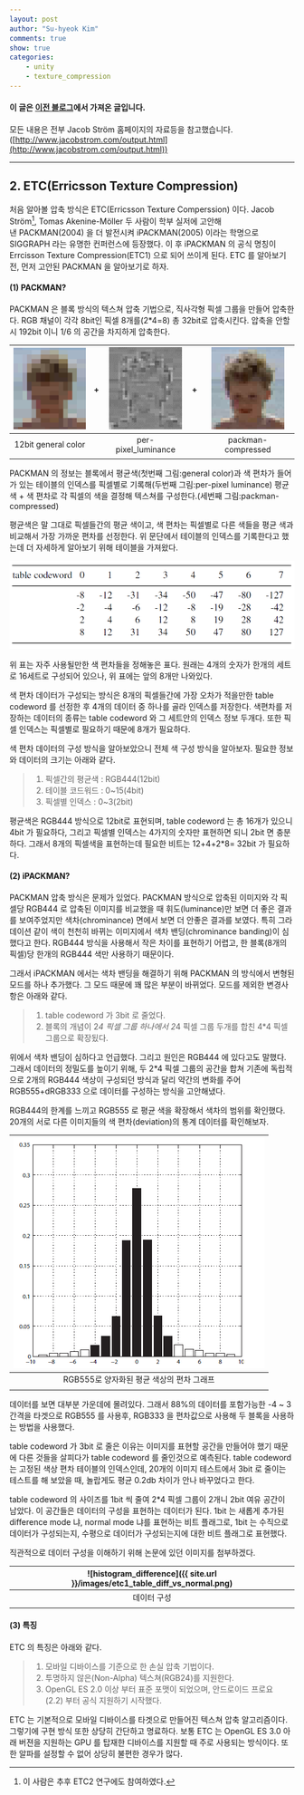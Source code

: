 ```yaml
---
layout: post
author: "Su-hyeok Kim"
comments: true
show: true
categories:
    - unity
    - texture_compression
---
```


#### 이 글은 [이전 블로그](jhedde.tistory.com)에서 가져온 글입니다.

모든 내용은 전부 Jacob Ström 홈페이지의 자료등을 참고했습니다.([http://www.jacobstrom.com/output.html](http://www.jacobstrom.com/output.html))

---

## 2\. ETC(Erricsson Texture Compression)

처음 알아볼 압축 방식은 ETC(Erricsson Texture Comperssion) 이다. Jacob Ström[^1], Tomas Akenine-Möller 두 사람이 학부 실저에 고안해낸 PACKMAN(2004) 을 더 발전시켜 iPACKMAN(2005) 이라는 학명으로 SIGGRAPH 라는 유명한 컨퍼런스에 등장했다. 이 후 iPACKMAN 의 공식 명칭이 Errcisson Texture Compression(ETC1) 으로 되어 쓰이게 된다. ETC 를 알아보기 전, 먼저 고안된 PACKMAN 을 알아보기로 하자.

#### (1) PACKMAN?

PACKMAN 은 블록 방식의 텍스쳐 압축 기법으로, 직사각형 픽셀 그룹을 만들어 압축한다. RGB 채널이 각각 8bit인 픽셀 8개를(2*4=8) 총 32bit로 압축시킨다. 압축을 안할 시 192bit 이니 1/6 의 공간을 차지하게 압축한다.

| ![12bit_general_color](/images/etc1_12bit_general_color.png)              | + | ![per-pixel_luminance](/images/etc1_per-pixel_luminance.png)           | + | ![packman-compressed](/images/etc1_packman-compressed.png) |
| :-----: | :-----: | :-----: | :-----: | :-----: |
| 12bit general color |  | per-pixel_luminance | | packman-compressed |
| | | | | |

PACKMAN 의 정보는 블록에서 평균색(첫번째 그림:general color)과 색 편차가 들어가 있는 테이블의 인덱스를 픽셀별로 기록해(두번째 그림:per-pixel luminance) 평균 색 + 색 편차로 각 픽셀의 색을 결정해 텍스쳐를 구성한다.(세번째 그림:packman-compressed)

평균색은 말 그대로 픽셀들간의 평균 색이고, 색 편차는 픽셀별로 다른 색들을 평균 색과 비교해서 가장 가까운 편차를 선정한다. 위 문단에서 테이블의 인덱스를 기록한다고 했는데 더 자세하게 알아보기 위해 테이블을 가져왔다.

![luminancetable](/images/etc1_luminance_table.png)

위 표는 자주 사용될만한 색 편차들을 정해놓은 표다. 원래는 4개의 숫자가 한개의 세트로 16세트로 구성되어 있으나, 위 표에는 앞의 8개만 나와있다.

색 편차 데이터가 구성되는 방식은 8개의 픽셀들간에 가장 오차가 적을만한 table codeword 를 선정한 후 4개의 데이터 중 하나를 골라 인덱스를 저장한다. 색편차를 저장하는 데이터의 종류는 table codeword 와 그 세트안의 인덱스 정보 두개다. 또한 픽셀 인덱스는 픽셀별로 필요하기 때문에 8개가 필요하다.

색 편차 데이터의 구성 방식을 알아보았으니 전체 색 구성 방식을 알아보자. 필요한 정보와 데이터의 크기는 아래와 같다.

> 1. 픽셀간의 평균색 : RGB444(12bit)
> 2. 테이블 코드워드 : 0~15(4bit)
> 3. 픽셀별 인덱스 : 0~3(2bit)

평균색은 RGB444 방식으로 12bit로 표현되며, table codeword 는 총 16개가 있으니 4bit 가 필요하다, 그리고 픽셀별 인덱스는 4가지의 숫자만 표현하면 되니 2bit 면 충분하다. 그래서 8개의 픽셀색을 표현하는데 필요한 비트는 12+4+2*8= 32bit 가 필요하다.

#### (2) iPACKMAN?

PACKMAN 압축 방식은 문제가 있었다. PACKMAN 방식으로 압축된 이미지와 각 픽셀당 RGB444 로 압축된 이미지를 비교했을 때 휘도(luminance)만 보면 더 좋은 결과를 보여주었지만 색차(chrominance) 면에서 보면 더 안좋은 결과를 보였다. 특히 그라데이션 같이 색이 천천히 바뀌는 이미지에서 색차 밴딩(chrominance banding)이 심했다고 한다. RGB444 방식을 사용해서 작은 차이를 표현하기 어렵고, 한 블록(8개의 픽셀)당 한개의 RGB444 색만 사용하기 때문이다.

그래서 iPACKMAN 에서는 색차 밴딩을 해결하기 위해 PACKMAN 의 방식에서 변형된 모드를 하나 추가했다. 그 모드 때문에 꽤 많은 부분이 바뀌었다. 모드를 제외한 변경사항은 아래와 같다.

> 1. table codeword 가 3bit 로 줄었다.
> 2. 블록의 개념이 2*4 픽셀 그룹 하나에서 2*4 픽셀 그룹 두개를 합친 4*4 픽셀 그룹으로 확장됬다.

위에서 색차 밴딩이 심하다고 언급했다. 그리고 원인은 RGB444 에 있다고도 말했다. 그래서 데이터의 정밀도를 높이기 위해, 두 2*4 픽셀 그룹의 공간을 합쳐 기존에 독립적으로 2개의 RGB444 색상이 구성되던 방식과 달리 약간의 변화를 주어 RGB555+dRGB333 으로 데이터를 구성하는 방식을 고안해냈다.

RGB444의 한계를 느끼고 RGB555 로 평균 색을 확장해서 색차의 범위를 확인했다. 20개의 서로 다른 이미지들의 색 편차(deviation)의 통계 데이터를 확인해보자.

| ![histogram_difference](/images/etc1_histogram_difference_average_color.png) |
| :---: |
| RGB555로 양자화된 평균 색상의 편차 그래프 |
| |

데이터를 보면 대부분 가운데에 몰려있다. 그래서 88%의 데이터를 포함가능한 -4 ~ 3 간격을 타겟으로 RGB555 를 사용후, RGB333 을 편차값으로 사용해 두 블록을 사용하는 방법을 사용했다.

table codeword 가 3bit 로 줄은 이유는 이미지를 표현할 공간을 만들어야 했기 때문에 다른 것들을 살피다가 table codeword 를 줄인것으로 예측된다. table codeword 는 고정된 색상 편차 테이블의 인덱스인데, 20개의 이미지 테스트에서 3bit 로 줄이는 테스트를 해 보았을 때, 놀랍게도 평균 0.2db 차이가 안나 바꾸었다고 한다.

table codeword 의 사이즈를 1bit 씩 줄여 2*4 픽셀 그룹이 2개니 2bit 여유 공간이 남았다. 이 공간들은 데이터의 구성을 표현하는 데이터가 된다. 1bit 는 새롭게 추가된 difference mode 냐, normal mode 냐를 표현하는 비트 플래그로, 1bit 는 수직으로 데이터가 구성되는지, 수평으로 데이터가 구성되는지에 대한 비트 플래그로 표현했다.

직관적으로 데이터 구성을 이해하기 위해 논문에 있던 이미지를 첨부하겠다.

| ![histogram_difference]({{ site.url }}/images/etc1_table_diff_vs_normal.png) |
| :---: |
| 데이터 구성 |
| |

#### (3) 특징

ETC 의 특징은 아래와 같다.

> 1. 모바일 디바이스를 기준으로 한 손실 압축 기법이다.
> 2. 투명하지 않은(Non-Alpha) 텍스쳐(RGB24)를 지원한다. 
> 3. OpenGL ES 2.0 이상 부터 표준 포맷이 되었으며, 안드로이드 프로요(2.2) 부터 공식 지원하기 시작했다.

ETC 는 기본적으로 모바일 디바이스를 타겟으로 만들어진 텍스쳐 압축 알고리즘이다. 그렇기에 구현 방식 또한 상당히 간단하고 명료하다. 보통 ETC 는 OpenGL ES 3.0 아래 버젼을 지원하는 GPU 를 탑재한 디바이스를 지원할 때 주로 사용되는 방식이다. 또한 알파를 설정할 수 없어 상당히 불편한 경우가 많다.

[^1]: 이 사람은 추후 ETC2 연구에도 참여하였다.

